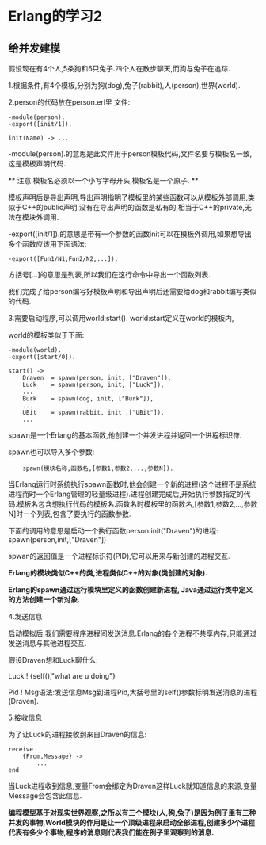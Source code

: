 # Erlang的学习2 #

## 给并发建模 ##

假设现在有4个人,5条狗和6只兔子.四个人在散步聊天,而狗与兔子在追踪.

1.根据条件,有4个模板,分别为狗(dog),兔子(rabbit),人(person),世界(world).

2.person的代码放在person.erl里
文件:

```
-module(person).
-export([init/1]).

init(Name) -> ...
```

-module(person).的意思是此文件用于person模板代码,文件名要与模板名一致,这是模板声明代码.

** 注意:模板名必须以一个小写字母开头,模板名是一个原子. **

模板声明后是导出声明,导出声明指明了模板里的某些函数可以从模板外部调用,类似于C++的public声明,没有在导出声明的函数是私有的,相当于C++的private,无法在模块外调用.

-export([init/1]).的意思是带有一个参数的函数init可以在模板外调用,如果想导出多个函数应该用下面语法:

```
-export([Fun1/N1,Fun2/N2,...]).
```

方括号[...]的意思是列表,所以我们在这行命令中导出一个函数列表.

我们完成了给person编写好模板声明和导出声明后还需要给dog和rabbit编写类似的代码.

3.需要启动程序,可以调用world:start().
world:start定义在world的模板内,

world的模板类似于下面:


```
-module(world).
-export([start/0]).

start() ->
    Draven  = spawn(person, init, ["Draven"]),
    Luck    = spawn(person, init, ["Luck"]),
    ...
    Burk    = spawn(dog, init, ["Burk"]),
    ...
    UBit    = spawn(rabbit, init ,["UBit"]),
    ...
```


spawn是一个Erlang的基本函数,他创建一个并发进程并返回一个进程标识符.

spawn也可以导入多个参数:


```
    spawn(模块名称,函数名,[参数1,参数2,...,参数N]).
```   
    
当Erlang运行时系统执行spawn函数时,他会创建一个新的进程(这个进程不是系统进程而时一个Erlang管理的轻量级进程).进程创建完成后,开始执行参数指定的代码.模板名包含想执行代码的模板名.函数名时模板里的函数名,[参数1,参数2,...,参数N]时一个列表,包含了要执行的函数参数.

下面的调用的意思是启动一个执行函数person:init("Draven")的进程:
spawn(person,init,["Draven"])

spwan的返回值是一个进程标识符(PID),它可以用来与新创建的进程交互.

**Erlang的模块类似C++的类,进程类似C++的对象(类创建的对象).**

**Erlang的spawn通过运行模块里定义的函数创建新进程, Java通过运行类中定义的方法创建一个新对象.**

4.发送信息

启动模拟后,我们需要程序进程间发送消息.Erlang的各个进程不共享内存,只能通过发送消息与其他进程交互.

假设Draven想和Luck聊什么:

Luck ! {self(),"what are u doing"}

Pid ! Msg语法:发送信息Msg到进程Pid,大括号里的self()参数标明发送消息的进程(Draven).

5.接收信息

为了让Luck的进程接收到来自Draven的信息:

```
receive
    {From,Message} ->
        ...
end
```

当Luck进程收到信息,变量From会绑定为Draven这样Luck就知道信息的来源,变量Message会包含此信息.

**编程模型基于对现实世界观察,之所以有三个模块(人,狗,兔子)是因为例子里有三种并发的事物,World模块的作用是让一个顶级进程来启动全部进程,创建多少个进程代表有多少个事物,程序的消息则代表我们能在例子里观察到的消息.**
 

 